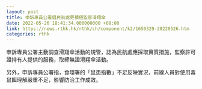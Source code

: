 ```yaml
---
layout: post
title: 申訴專員公署倡民航處更積極監管滑翔傘
date: 2022-05-26 18:41:34.000000000 +08:00
link: https://news.rthk.hk/rthk/ch/component/k2/1650329-20220526.htm
categories: rthk
---
```


申訴專員公署主動調查滑翔傘活動的規管，認為民航處應採取實質措施，監察許可證持有人提供的服務，取締無證滑翔傘活動。

另外，申訴專員公署指，食環署的「鼠患指數」不足反映實況，前線人員對使用毒鼠餌理解嚴重不足，影響防治工作成效。
